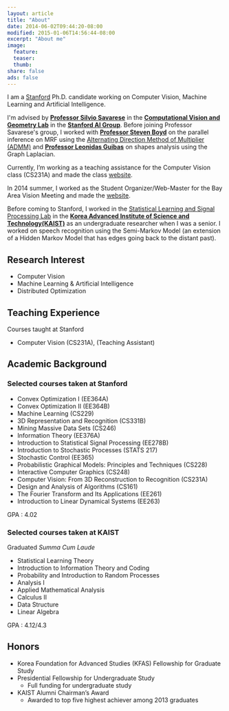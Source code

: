 ```yaml
---
layout: article
title: "About"
date: 2014-06-02T09:44:20-08:00
modified: 2015-01-06T14:56:44-08:00
excerpt: "About me"
image:
  feature:
  teaser:
  thumb:
share: false
ads: false
---
```


I am a <a target="_blank" href="http://www.stanford.edu/">Stanford</a> Ph.D. candidate working on Computer Vision, Machine Learning and Artificial Intelligence.

I'm advised by <a href="http://cvgl.stanford.edu/silvio/"><b>Professor Silvio Savarese</b></a> in the <a href="http://cvgl.stanford.edu/"><b>Computational Vision and Geometry Lab</b></a> in the <a href="http://ai.stanford.edu"><b>Stanford AI Group</b></a>. Before joining Professor Savarese's group, I worked with <a href="http://www.stanford.edu/~boyd/"><b>Professor Steven Boyd</b></a> on the parallel inference on MRF using the <a href="http://stanford.edu/~boyd/admm.html">Alternating Direction Method of Multiplier (ADMM)</a> and <a href="http://geometry.stanford.edu"><b>Professor Leonidas Guibas</b></a> on shapes analysis using the Graph Laplacian.

Currently, I’m working as a teaching assistance for the Computer Vision class (CS231A) and made the class <a href="http://cs231a.stanford.edu/">website</a>.

In 2014 summer, I worked as the Student Organizer/Web-Master for the Bay Area Vision Meeting and made the <a href="http://cvgl.stanford.edu/BAVM14">website</a>. 

Before coming to Stanford, I worked in the <a href="http://slsp.kaist.ac.kr/">Statistical Learning and Signal Processing Lab</a> in the <a href="www.kaist.ac.kr"><b>Korea Advanced Institute of Science and Technology(KAIST)</b></a> as an undergraduate researcher when I was a senior. I worked on speech recognition using the Semi-Markov Model (an extension of a Hidden Markov Model that has edges going back to the distant past).


## Research Interest

- Computer Vision
- Machine Learning & Artificial Intelligence
- Distributed Optimization

## Teaching Experience

Courses taught at Stanford

- Computer Vision (CS231A), (Teaching Assistant)

## Academic Background

### Selected courses taken at Stanford 

- Convex Optimization I (EE364A)
- Convex Optimization II (EE364B)
- Machine Learning (CS229)
- 3D Representation and Recognition (CS331B)
- Mining Massive Data Sets (CS246)
- Information Theory (EE376A)
- Introduction to Statistical Signal Processing (EE278B)
- Introduction to Stochastic Processes (STATS 217)
- Stochastic Control (EE365)
- Probabilistic Graphical Models: Principles and Techniques (CS228)
- Interactive Computer Graphics (CS248)
- Computer Vision: From 3D Reconstruction to Recognition (CS231A)
- Design and Analysis of Algorithms (CS161)
- The Fourier Transform and Its Applications (EE261)
- Introduction to Linear Dynamical Systems (EE263)

GPA : 4.02

### Selected courses taken at KAIST

Graduated *Summa Cum Laude*

- Statistical Learning Theory
- Introduction to Information Theory and Coding
- Probability and Introduction to Random Processes
- Analysis I
- Applied Mathematical Analysis
- Calculus II
- Data Structure
- Linear Algebra

GPA : 4.12/4.3

## Honors

- Korea Foundation for Advanced Studies (KFAS) Fellowship for Graduate Study
- Presidential Fellowship for Undergraduate Study
    - Full funding for undergraduate study
- KAIST Alumni Chairman’s Award
    - Awarded to top five highest achiever among 2013 graduates
